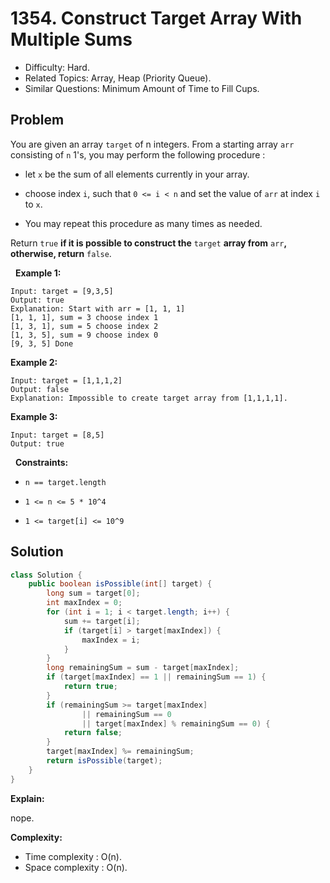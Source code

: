 # 1354. Construct Target Array With Multiple Sums

- Difficulty: Hard.
- Related Topics: Array, Heap (Priority Queue).
- Similar Questions: Minimum Amount of Time to Fill Cups.

## Problem

You are given an array ```target``` of n integers. From a starting array ```arr``` consisting of ```n``` 1's, you may perform the following procedure :


	
- let ```x``` be the sum of all elements currently in your array.
	
- choose index ```i```, such that ```0 <= i < n``` and set the value of ```arr``` at index ```i``` to ```x```.
	
- You may repeat this procedure as many times as needed.


Return ```true``` **if it is possible to construct the** ```target``` **array from** ```arr```**, otherwise, return** ```false```.

 
**Example 1:**

```
Input: target = [9,3,5]
Output: true
Explanation: Start with arr = [1, 1, 1] 
[1, 1, 1], sum = 3 choose index 1
[1, 3, 1], sum = 5 choose index 2
[1, 3, 5], sum = 9 choose index 0
[9, 3, 5] Done
```

**Example 2:**

```
Input: target = [1,1,1,2]
Output: false
Explanation: Impossible to create target array from [1,1,1,1].
```

**Example 3:**

```
Input: target = [8,5]
Output: true
```

 
**Constraints:**


	
- ```n == target.length```
	
- ```1 <= n <= 5 * 10^4```
	
- ```1 <= target[i] <= 10^9```



## Solution

```java
class Solution {
    public boolean isPossible(int[] target) {
        long sum = target[0];
        int maxIndex = 0;
        for (int i = 1; i < target.length; i++) {
            sum += target[i];
            if (target[i] > target[maxIndex]) {
                maxIndex = i;
            }
        }
        long remainingSum = sum - target[maxIndex];
        if (target[maxIndex] == 1 || remainingSum == 1) {
            return true;
        }
        if (remainingSum >= target[maxIndex]
                || remainingSum == 0
                || target[maxIndex] % remainingSum == 0) {
            return false;
        }
        target[maxIndex] %= remainingSum;
        return isPossible(target);
    }
}
```

**Explain:**

nope.

**Complexity:**

* Time complexity : O(n).
* Space complexity : O(n).

